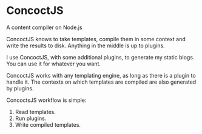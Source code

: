 # ConcoctJS
A content compiler on Node.js

ConcoctJS knows to take templates, compile them in some context and write the results to disk. Anything in the middle is up to plugins.

I use ConcoctJS, with some additional plugins, to generate my static blogs. You can use it for whatever you want.

ConcoctJS works with any templating engine, as long as there is a plugin to handle it.
The contexts on which templates are compiled are also generated by plugins.

ConcoctsJS workflow is simple:
1. Read templates.
2. Run plugins.
3. Write compiled templates.
